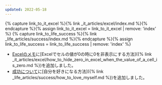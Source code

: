 ```yaml
---
updated: 2022-05-18
---
```

{% capture link_to_it_excel %}{% link _it_articles/excel/index.md %}{% endcapture %}{% assign link_to_it_excel = link_to_it_excel | remove: 'index' %}
{% capture link_to_life_success %}{% link _life_articles/success/index.md %}{% endcapture %}{% assign link_to_life_success = link_to_life_success | remove: 'index' %}

- [Excelのメモ]({{link_to_it_excel}})に[Excelでセルの値が0の時に0を非表示にする方法]({% link _it_articles/excel/how_to_hide_zero_in_excel_when_the_value_of_a_cell_is_zero.md %})を追加しました。
- [成功について]({{link_to_life_success}})に[自分を好きになる方法]({% link _life_articles/success/how_to_love_myself.md %})を追加しました。